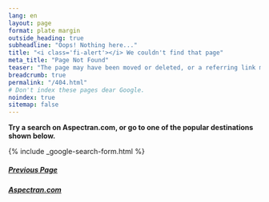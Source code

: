 ```yaml
---
lang: en
layout: page
format: plate margin
outside_heading: true
subheadline: "Oops! Nothing here..."
title: "<i class='fi-alert'></i> We couldn't find that page"
meta_title: "Page Not Found"
teaser: "The page may have been moved or deleted, or a referring link may be incorrect."
breadcrumb: true
permalink: "/404.html"
# Don't index these pages dear Google.
noindex: true
sitemap: false
---
```


**Try a search on Aspectran.com, or go to one of the popular destinations shown below.**

{% include _google-search-form.html %}

<div class="grid-x grid-padding-x t30">
  <div class="medium-6 cell text-center t10">
    <div class="panel">
      <a href="javascript:history.back();"><h5><i class='fi-arrow-left'></i> Previous Page</h5></a>
    </div>
  </div>
  <div class="medium-6 cell text-center t10">
    <div class="panel">
      <a href="{{ site.baseurl }}/"><h5><i class='fi-home'></i> Aspectran.com</h5></a>
    </div>
  </div>
</div>
